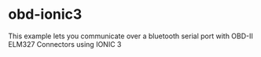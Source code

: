 # obd-ionic3
This example lets you communicate over a bluetooth serial port with OBD-II ELM327 Connectors using IONIC 3
